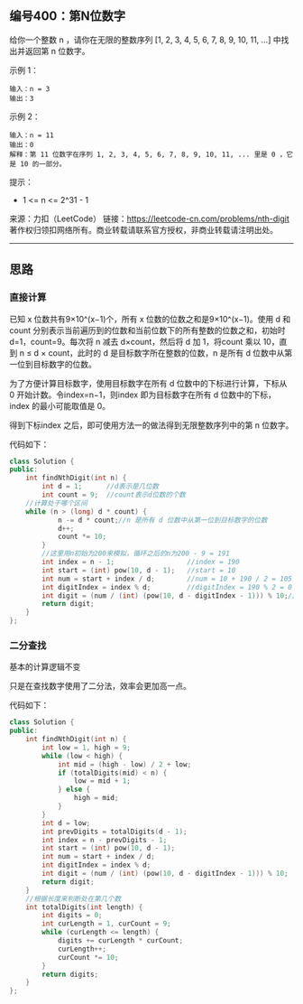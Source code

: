 ## 编号400：第N位数字

给你一个整数 n ，请你在无限的整数序列 [1, 2, 3, 4, 5, 6, 7, 8, 9, 10, 11, ...] 中找出并返回第 n 位数字。

示例 1：
```
输入：n = 3
输出：3
```
示例 2：
```
输入：n = 11
输出：0
解释：第 11 位数字在序列 1, 2, 3, 4, 5, 6, 7, 8, 9, 10, 11, ... 里是 0 ，它是 10 的一部分。 
```
提示：

* 1 <= n <= 2^31 - 1

来源：力扣（LeetCode）
链接：https://leetcode-cn.com/problems/nth-digit
著作权归领扣网络所有。商业转载请联系官方授权，非商业转载请注明出处。 

---
## 思路

### 直接计算


已知 x 位数共有9×10^(x−1)个，所有 x 位数的位数之和是9×10^(x−1)。使用 d 和 count 分别表示当前遍历到的位数和当前位数下的所有整数的位数之和，初始时d=1，count=9。每次将 n 减去 d×count，然后将 d 加 1，将count 乘以 10，直到 n ≤ d × count，此时的 d 是目标数字所在整数的位数，n 是所有 d 位数中从第一位到目标数字的位数。

为了方便计算目标数字，使用目标数字在所有 d 位数中的下标进行计算，下标从 0 开始计数。令index=n−1，则index 即为目标数字在所有 d 位数中的下标，index 的最小可能取值是 0。

得到下标index 之后，即可使用方法一的做法得到无限整数序列中的第 n 位数字。


代码如下：
```c++
class Solution {
public:
    int findNthDigit(int n) {
        int d = 1;      //d表示是几位数
        int count = 9;  //count表示d位数的个数
	//计算处于哪个区间
	while (n > (long) d * count) {
            n -= d * count;//n 是所有 d 位数中从第一位到目标数字的位数
            d++;
            count *= 10;
        }
        //这里用n初始为200来模拟，循环之后的n为200 - 9 = 191
        int index = n - 1;                  //index = 190
        int start = (int) pow(10, d - 1);   //start = 10
        int num = start + index / d;        //num = 10 + 190 / 2 = 105 第几个数
        int digitIndex = index % d;         //digitIndex = 190 % 2 = 0  0代表数内第d位，n代表数内第n位
        int digit = (num / (int) (pow(10, d - digitIndex - 1))) % 10;//digit = (105 / 10) % 10 = 0
        return digit;
    }
};
```


### 二分查找

基本的计算逻辑不变

只是在查找数字使用了二分法，效率会更加高一点。

代码如下：
```c++
class Solution {
public:
    int findNthDigit(int n) {
        int low = 1, high = 9;
        while (low < high) {
            int mid = (high - low) / 2 + low;
            if (totalDigits(mid) < n) {
                low = mid + 1;
            } else {
                high = mid;
            }
        }
        int d = low;
        int prevDigits = totalDigits(d - 1);
        int index = n - prevDigits - 1;
        int start = (int) pow(10, d - 1);
        int num = start + index / d;
        int digitIndex = index % d;
        int digit = (num / (int) (pow(10, d - digitIndex - 1))) % 10;
        return digit;
    }
    //根据长度来判断处在第几个数
    int totalDigits(int length) {
        int digits = 0;
        int curLength = 1, curCount = 9;
        while (curLength <= length) {
            digits += curLength * curCount;
            curLength++;
            curCount *= 10;
        }
        return digits;
    }
};
```